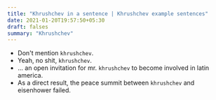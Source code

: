 ```yaml
---
title: "Khrushchev in a sentence | Khrushchev example sentences"
date: 2021-01-20T19:57:50+05:30
draft: falses
summary: "Khrushchev"
---
```

- Don't mention `khrushchev`.
- Yeah, no shit, `khrushchev`.
- ... an open invitation for mr. `khrushchev` to become involved in latin america.
- As a direct result, the peace summit between `khrushchev` and eisenhower failed.
                 
